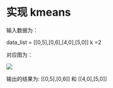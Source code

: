 # 实现 kmeans

输入数据为：

data_list = [[0,5],[0,6],[4,0],[5,0]]
k =2

对应图为：

![](https://cdn.lifeiyang.cn/img_2022/202211241634692.png)

输出的结果为:
[[0,5],[0,6]] 和 [[4,0],[5,0]]